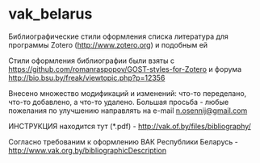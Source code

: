 # vak_belarus
Библиографические стили оформления списка литература для программы Zotero (http://www.zotero.org) и подобным ей

Cтили оформления библиографии были взяты с https://github.com/romanraspopov/GOST-styles-for-Zotero и форума http://bio.bsu.by/freak/viewtopic.php?p=12356

Внесено множество модификаций и изменений: что-то переделано, что-то добавлено, а что-то удалено. Большая просьба - любые пожелания по улучшению направлять  на e-mail n.osennij@gmail.com

ИНСТРУКЦИЯ находится тут (*.pdf) - http://vak.of.by/files/bibliography/

Согласно требованим к оформлению ВАК Республики Беларусь - http://www.vak.org.by/bibliographicDescription
